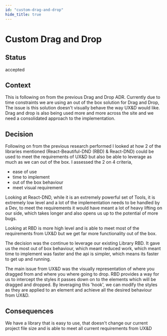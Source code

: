 ```yaml
---
id: "custom-drag-and-drop"
hide_title: true
---
```


# Custom Drag and Drop

## Status

accepted

## Context

This is following on from the previous Drag and Drop ADR. Currently due to time constraints we are
using an out of the box solution for Drag and Drop, The issue is this solution doesn't visually
behave the way UX&D would like. Drag and drop is also being used more and more across the site and
we need a consolidated approach to the implementation.

## Decision

Following on from the previous research performed I looked at how 2 of the libraries mentioned
(React-Beautiful-DND (RBD) & React-DND) could be used to meet the requirements of UX&D but also be
able to leverage as much as we can out of the box. I assessed the 2 on 4 criteria,

- ease of use
- time to implement
- out of the box behaviour
- meet visual requirement

Looking at React-DND, while it is an extremely powerful set of Tools, it is extremely low level and
a lot of the implementation needs to be handled by a Dev, to meet the requirements it would have
meant a lot of heavy lifting on our side, which takes longer and also opens us up to the potential
of more bugs.

Looking at RBD is more high level and is able to meet most of the requirements from UX&D but we get
far more functionality out of the box.

The decision was the continue to leverage our existing Library RBD. It gave us the most out of box
behaviour, which meant reduced work, which meant time to implement was faster and the api is
simpler, which means its faster to get up and running.

The main issue from UX&D was the visually representation of where you dragged from and where you
where going to drop. RBD provides a way for us to intercept the styles it passes down on to the
elements which will be dragged and dropped. By leveraging this 'hook', we can modify the styles as
they are applied to an element and achieve all the desired behaviour from UX&D.

## Consequences

We have a library that is easy to use, that doesn't change our current project file size and is able
to meet all current requirements from UX&D
